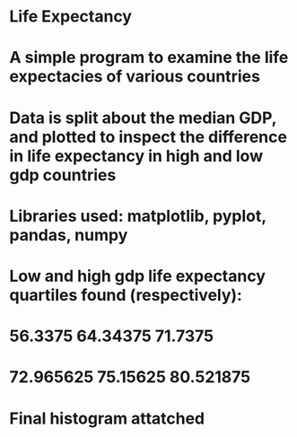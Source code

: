 # Life Expectancy
# A simple program to examine the life expectacies of various countries
# Data is split about the median GDP, and plotted to inspect the difference in life expectancy in high and low gdp countries
# Libraries used: matplotlib, pyplot, pandas, numpy
# Low and high gdp life expectancy quartiles found (respectively):
# 56.3375  64.34375 71.7375 
# 72.965625 75.15625  80.521875
# Final histogram attatched
